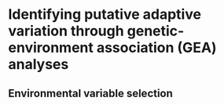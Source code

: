 # Identifying putative adaptive variation through genetic-environment association (GEA) analyses



## Environmental variable selection


